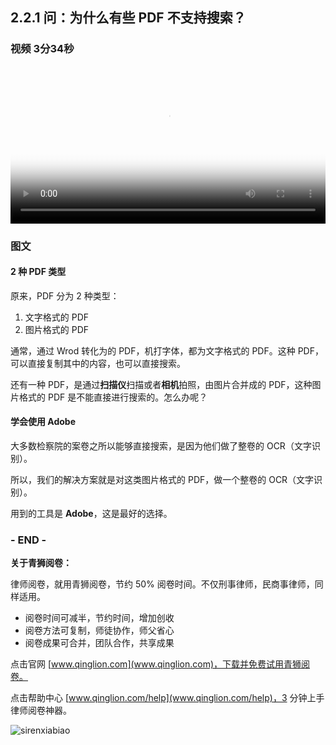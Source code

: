## 2.2.1 问：为什么有些 PDF 不支持搜索？


### 视频 3分34秒

<video id="my-video" class="video-js" controls preload="auto" width="100%"
poster="https://ipic.qinglion.com/2022-06-01-3.59.39.jpeg" data-setup='{"aspectRatio":"16:9"}'>
<source src="https://ipic.qinglion.com/2022-06-01-3.59.39.mp4" type='video/mp4' >
</video>


### 图文

#### 2 种 PDF 类型

原来，PDF 分为 2 种类型：

1. 文字格式的 PDF
2. 图片格式的 PDF

通常，通过 Wrod 转化为的 PDF，机打字体，都为文字格式的 PDF。这种 PDF，可以直接复制其中的内容，也可以直接搜索。

还有一种 PDF，是通过**扫描仪**扫描或者**相机**拍照，由图片合并成的 PDF，这种图片格式的 PDF 是不能直接进行搜索的。怎么办呢？

#### 学会使用 Adobe

大多数检察院的案卷之所以能够直接搜索，是因为他们做了整卷的 OCR（文字识别）。

所以，我们的解决方案就是对这类图片格式的 PDF，做一个整卷的 OCR（文字识别）。

用到的工具是 **Adobe**，这是最好的选择。


### - END -

**关于青狮阅卷：**

律师阅卷，就用青狮阅卷，节约 50% 阅卷时间。不仅刑事律师，民商事律师，同样适用。

- 阅卷时间可减半，节约时间，增加创收
- 阅卷方法可复制，师徒协作，师父省心
- 阅卷成果可合并，团队合作，共享成果

点击官网 [www.qinglion.com](www.qinglion.com)，下载并免费试用青狮阅卷。

点击帮助中心 [www.qinglion.com/help](www.qinglion.com/help)，3 分钟上手律师阅卷神器。

![sirenxiabiao](https://ipic.qinglion.com/sirenxiabiao.jpeg)
